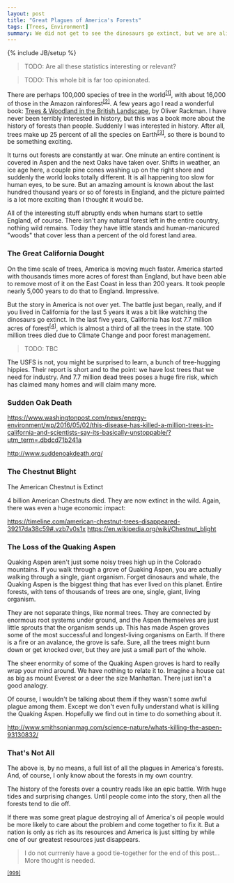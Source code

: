 ```yaml
---
layout: post
title: "Great Plagues of America's Forests"
tags: [Trees, Environment]
summary: We did not get to see the dinosaurs go extinct, but we are alive in the middle of the extinction of the forests.
---
```

{% include JB/setup %}

> TODO: Are all these statistics interesting or relevant?

> TODO: This whole bit is far too opinionated.  

There are perhaps 100,000 species of tree in the world<sup><a href="https://en.wikipedia.org/wiki/Tree#Overview" target="_blank" title="Wikipedia Reference">[1]</a></sup>, with about 16,000 of those in the Amazon rainforest<sup><a href="https://en.wikipedia.org/wiki/Amazon_rainforest#cite_note-eurekalert.org-2" target="_blank" title="Wikipedia Reference">[2]</a></sup>. A few years ago I read a wonderful book: <a href="http://a.co/6YqQoNG" target="_blank" title="Link to Book on Amazon">Trees & Woodland in the British Landscape</a>, by Oliver Rackman. I have never been terribly interested in history, but this was a book more about the history of forests than people. Suddenly I was interested in history. After all, trees make up 25 percent of all the species on Earth<sup><a href="https://en.wikipedia.org/wiki/Tree#Overview" target="_blank" title="Wikipedia Reference">[3]</a></sup>, so there is bound to be something exciting.

It turns out forests are constantly at war.  One minute an entire continent is covered in Aspen and the next Oaks have taken over. Shifts in weather, an ice age here, a couple pine cones washing up on the right shore and suddenly the world looks totally different. It is all happening too slow for human eyes, to be sure. But an amazing amount is known about the last hundred thousand years or so of forests in England, and the picture painted is a lot more exciting than I thought it would be.

All of the interesting stuff abruptly ends when humans start to settle England, of course. There isn't any natural forest left in the entire country, nothing wild remains. Today they have little stands and human-manicured "woods" that cover less than a percent of the old forest land area.


### The Great California Dought

On the time scale of trees, America is moving much faster. America started with thousands times more acres of forest than England, but have been able to remove most of it on the East Coast in less than 200 years. It took people nearly 5,000 years to do that to England. Impressive.

But the story in America is not over yet. The battle just began, really, and if you lived in California for the last 5 years it was a bit like watching the dinosaurs go extinct. In the last five years, California has lost 7.7 million acres of forest<sup><a href="https://www.fs.fed.us/news/releases/new-aerial-survey-identifies-more-100-million-dead-trees-california" target="_blank" title="USFS - CA tree death count">[4]</a></sup>, which is almost a third of all the trees in the state.  100 million trees died due to Climate Change and poor forest management.

> TODO: TBC

The USFS is not, you might be surprised to learn, a bunch of tree-hugging hippies. Their report is short and to the point: we have lost trees that we need for industry. And 7.7 million dead trees poses a huge fire risk, which has claimed many homes and will claim many more.


### Sudden Oak Death

https://www.washingtonpost.com/news/energy-environment/wp/2016/05/02/this-disease-has-killed-a-million-trees-in-california-and-scientists-say-its-basically-unstoppable/?utm_term=.dbdcd71b241a

http://www.suddenoakdeath.org/


### The Chestnut Blight

The American Chestnut is Extinct

4 billion American Chestnuts died. They are now extinct in the wild. Again, there was even a huge economic impact:

https://timeline.com/american-chestnut-trees-disappeared-39217da38c59#.vzb7v0s1x
https://en.wikipedia.org/wiki/Chestnut_blight


### The Loss of the Quaking Aspen

Quaking Aspen aren't just some noisy trees high up in the Colorado mountains. If you walk through a grove of Quaking Aspen, you are actually walking through a single, giant organism. Forget dinosaurs and whale, the Quaking Aspen is the biggest thing that has ever lived on this planet. Entire forests, with tens of thousands of trees are one, single, giant, living organism.

They are not separate things, like normal trees. They are connected by enormous root systems under ground, and the Aspen themselves are just little sprouts that the organism sends up.  This has made Aspen groves some of the most successful and longest-living organisms on Earth. If there is a fire or an avalance, the grove is safe. Sure, all the trees might burn down or get knocked over, but they are just a small part of the whole.

The sheer enormity of some of the Quaking Aspen groves is hard to really wrap your mind around. We have nothing to relate it to. Imagine a house cat as big as mount Everest or a deer the size Manhattan. There just isn't a good analogy.

Of course, I wouldn't be talking about them if they wasn't some awful plague among them. Except we don't even fully understand what is killing the Quaking Aspen. Hopefully we find out in time to do something about it.

http://www.smithsonianmag.com/science-nature/whats-killing-the-aspen-93130832/


### That's Not All

The above is, by no means, a full list of all the plagues in America's forests. And, of course, I only know about the forests in my own country. 

The history of the forests over a country reads like an epic battle. With huge tides and surprising changes. Until people come into the story, then all the forests tend to die off.

If there was some great plague destroying all of America's oil people would be more likely to care about the problem and come together to fix it. But a nation is only as rich as its resources and America is just sitting by while one of our greatest resources just disappears.

> I do not currrenly have a good tie-together for the end of this post... More thought is needed.



<sup><a href="" target="_blank" title="">[999]</a></sup>
